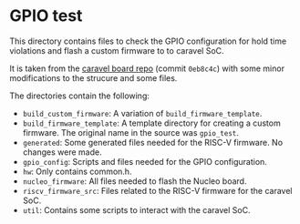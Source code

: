 # GPIO test

This directory contains files to check the GPIO configuration for
hold time violations and flash a custom firmware to to caravel SoC.

It is taken from the [caravel board repo](https://github.com/efabless/caravel_board/tree/main)
(commit ```0eb8c4c```)
with some minor modifications to the strucure and some files.

The directories contain the following:

- ```build_custom_firmware```: A variation of ```build_firmware_template```.
- ```build_firmware_template```: A template directory for creating a custom firmware.
The original name in the source was ```gpio_test```.
- ```generated```: Some generated files needed for the RISC-V firmware. No changes
were made.
- ```gpio_config```: Scripts and files needed for the GPIO configuration.
- ```hw```: Only contains common.h.
- ```nucleo_firmware```: All files needed to flash the Nucleo board.
- ```riscv_firmware_src```: Files related to the RISC-V firmware for the caravel
SoC.
- ```util```: Contains some scripts to interact with the caravel SoC.
